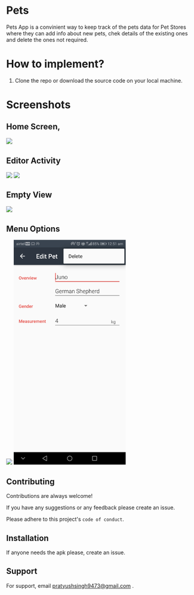 # Pets
Pets App is a convinient way to keep track of the pets data for Pet Stores where they can add info about new pets, chek details of the existing ones and delete the ones not required.

# How to implement?

1. Clone the repo or download the source code on your local machine.

# Screenshots

## Home Screen,  

<img src="images/petCatalog.jpeg" width=300>      

## Editor Activity

<img src="images/AddPet.jpeg" width=300>    <img src="images/EditPet.jpeg" width=300>    

## Empty View

<img src="images/EmptyView.jpeg" width=300>  

## Menu Options

<img src="images/MenuOptions.jpeg" width=300>    <img src="images/editMenu.jpeg" width=300>  

## Contributing

Contributions are always welcome!

If you have any suggestions or any feedback please create an issue.

Please adhere to this project's `code of conduct`.
 
## Installation 

If anyone needs the apk please, create an issue. 
    
## Support

For support, email pratyushsingh9473@gmail.com . 
